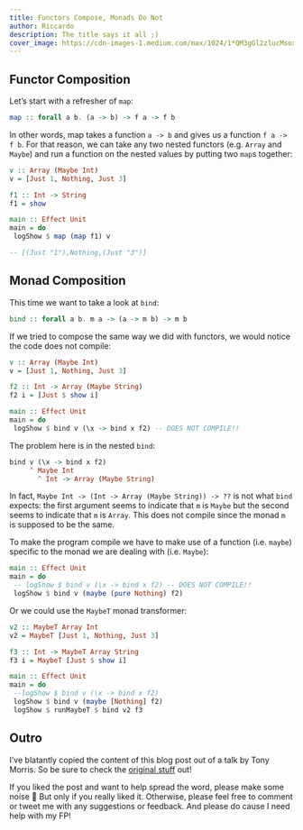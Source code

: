 ```yaml
---
title: Functors Compose, Monads Do Not
author: Riccardo
description: The title says it all ;)
cover_image: https://cdn-images-1.medium.com/max/1024/1*QM3gGl2zlucMsox-1WNirQ.jpeg
---
```


## Functor Composition

Let’s start with a refresher of `map`:

```haskell
map :: forall a b. (a -> b) -> f a -> f b
```

In other words, map takes a function `a -> b` and gives us a function `f a -> f b`. For that reason, we can take any two nested functors (e.g. `Array` and `Maybe`) and run a function on the nested values by putting two `map`s together:

```haskell
v :: Array (Maybe Int)
v = [Just 1, Nothing, Just 3]

f1 :: Int -> String
f1 = show

main :: Effect Unit
main = do
 logShow $ map (map f1) v

-- [(Just "1"),Nothing,(Just "3")]
```

## Monad Composition

This time we want to take a look at `bind`:

```haskell
bind :: forall a b. m a -> (a -> m b) -> m b
```

If we tried to compose the same way we did with functors, we would notice the code does not compile:

```haskell
v :: Array (Maybe Int)
v = [Just 1, Nothing, Just 3]

f2 :: Int -> Array (Maybe String)
f2 i = [Just $ show i]

main :: Effect Unit
main = do
 logShow $ bind v (\x -> bind x f2) -- DOES NOT COMPILE!!
```

The problem here is in the nested `bind`:

```haskell
bind v (\x -> bind x f2)
     ^ Maybe Int
       ^ Int -> Array (Maybe String)
```

In fact, `Maybe Int -> (Int -> Array (Maybe String)) -> ??` is not what `bind` expects: the first argument seems to indicate that `m` is `Maybe` but the second seems to indicate that `m` is `Array`. This does not compile since the monad `m` is supposed to be the same.

To make the program compile we have to make use of a function (i.e. `maybe`) specific to the monad we are dealing with (i.e. `Maybe`):

```haskell
main :: Effect Unit
main = do
 -- logShow $ bind v (\x -> bind x f2) -- DOES NOT COMPILE!!
 logShow $ bind v (maybe (pure Nothing) f2)
```

Or we could use the `MaybeT` monad transformer:

```haskell
v2 :: MaybeT Array Int
v2 = MaybeT [Just 1, Nothing, Just 3]

f3 :: Int -> MaybeT Array String
f3 i = MaybeT [Just $ show i]

main :: Effect Unit
main = do
 --logShow $ bind v (\x -> bind x f2)
 logShow $ bind v (maybe [Nothing] f2)
 logShow $ runMaybeT $ bind v2 f3
```

## Outro

I’ve blatantly copied the content of this blog post out of a talk by Tony Morris. So be sure to check the [original stuff](https://vimeo.com/73648150) out!

If you liked the post and want to help spread the word, please make some noise 🤘 But only if you really liked it. Otherwise, please feel free to comment or tweet me with any suggestions or feedback. And please do cause I need help with my FP!
